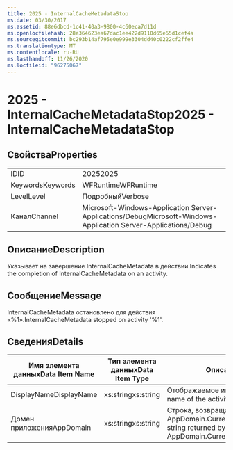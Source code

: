 ```yaml
---
title: 2025 - InternalCacheMetadataStop
ms.date: 03/30/2017
ms.assetid: 88e6dbcd-1c41-40a3-9800-4c60eca7d11d
ms.openlocfilehash: 28e364623ea67dac1ee422d9110d65e65d1cef4a
ms.sourcegitcommit: bc293b14af795e0e999e3304dd40c0222cf2ffe4
ms.translationtype: MT
ms.contentlocale: ru-RU
ms.lasthandoff: 11/26/2020
ms.locfileid: "96275067"
---
```

# <a name="2025---internalcachemetadatastop"></a><span data-ttu-id="3fd05-102">2025 - InternalCacheMetadataStop</span><span class="sxs-lookup"><span data-stu-id="3fd05-102">2025 - InternalCacheMetadataStop</span></span>

## <a name="properties"></a><span data-ttu-id="3fd05-103">Свойства</span><span class="sxs-lookup"><span data-stu-id="3fd05-103">Properties</span></span>  
  
|||  
|-|-|  
|<span data-ttu-id="3fd05-104">ID</span><span class="sxs-lookup"><span data-stu-id="3fd05-104">ID</span></span>|<span data-ttu-id="3fd05-105">2025</span><span class="sxs-lookup"><span data-stu-id="3fd05-105">2025</span></span>|  
|<span data-ttu-id="3fd05-106">Keywords</span><span class="sxs-lookup"><span data-stu-id="3fd05-106">Keywords</span></span>|<span data-ttu-id="3fd05-107">WFRuntime</span><span class="sxs-lookup"><span data-stu-id="3fd05-107">WFRuntime</span></span>|  
|<span data-ttu-id="3fd05-108">Level</span><span class="sxs-lookup"><span data-stu-id="3fd05-108">Level</span></span>|<span data-ttu-id="3fd05-109">Подробный</span><span class="sxs-lookup"><span data-stu-id="3fd05-109">Verbose</span></span>|  
|<span data-ttu-id="3fd05-110">Канал</span><span class="sxs-lookup"><span data-stu-id="3fd05-110">Channel</span></span>|<span data-ttu-id="3fd05-111">Microsoft-Windows-Application Server-Applications/Debug</span><span class="sxs-lookup"><span data-stu-id="3fd05-111">Microsoft-Windows-Application Server-Applications/Debug</span></span>|  
  
## <a name="description"></a><span data-ttu-id="3fd05-112">Описание</span><span class="sxs-lookup"><span data-stu-id="3fd05-112">Description</span></span>  

 <span data-ttu-id="3fd05-113">Указывает на завершение InternalCacheMetadata в действии.</span><span class="sxs-lookup"><span data-stu-id="3fd05-113">Indicates the completion of InternalCacheMetadata on an activity.</span></span>  
  
## <a name="message"></a><span data-ttu-id="3fd05-114">Сообщение</span><span class="sxs-lookup"><span data-stu-id="3fd05-114">Message</span></span>  

 <span data-ttu-id="3fd05-115">InternalCacheMetadata остановлено для действия «%1».</span><span class="sxs-lookup"><span data-stu-id="3fd05-115">InternalCacheMetadata stopped on activity '%1'.</span></span>  
  
## <a name="details"></a><span data-ttu-id="3fd05-116">Сведения</span><span class="sxs-lookup"><span data-stu-id="3fd05-116">Details</span></span>  
  
|<span data-ttu-id="3fd05-117">Имя элемента данных</span><span class="sxs-lookup"><span data-stu-id="3fd05-117">Data Item Name</span></span>|<span data-ttu-id="3fd05-118">Тип элемента данных</span><span class="sxs-lookup"><span data-stu-id="3fd05-118">Data Item Type</span></span>|<span data-ttu-id="3fd05-119">Описание</span><span class="sxs-lookup"><span data-stu-id="3fd05-119">Description</span></span>|  
|--------------------|--------------------|-----------------|  
|<span data-ttu-id="3fd05-120">DisplayName</span><span class="sxs-lookup"><span data-stu-id="3fd05-120">DisplayName</span></span>|<span data-ttu-id="3fd05-121">xs:string</span><span class="sxs-lookup"><span data-stu-id="3fd05-121">xs:string</span></span>|<span data-ttu-id="3fd05-122">Отображаемое имя действия.</span><span class="sxs-lookup"><span data-stu-id="3fd05-122">The display name of the activity.</span></span>|  
|<span data-ttu-id="3fd05-123">Домен приложения</span><span class="sxs-lookup"><span data-stu-id="3fd05-123">AppDomain</span></span>|<span data-ttu-id="3fd05-124">xs:string</span><span class="sxs-lookup"><span data-stu-id="3fd05-124">xs:string</span></span>|<span data-ttu-id="3fd05-125">Строка, возвращаемая AppDomain.CurrentDomain.FriendlyName.</span><span class="sxs-lookup"><span data-stu-id="3fd05-125">The string returned by AppDomain.CurrentDomain.FriendlyName.</span></span>|
